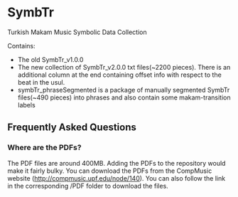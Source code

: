 SymbTr
======

Turkish Makam Music Symbolic Data Collection

Contains:
- The old SymbTr_v1.0.0
- The new collection of SymbTr_v2.0.0 txt files(~2200 pieces). There is an additional column at the end containing offset info with respect to the beat in the usul. 
- symbTr_phraseSegmented is a package of manually segmented SymbTr files(~490 pieces) into phrases and also contain some makam-transition labels 

Frequently Asked Questions
--------------

### Where are the PDFs?

The PDF files are around 400MB. Adding the PDFs to the repository would make it fairly bulky. You can download the PDFs from the CompMusic website (http://compmusic.upf.edu/node/140). You can also follow the link in the corresponding /PDF folder to download the files.
